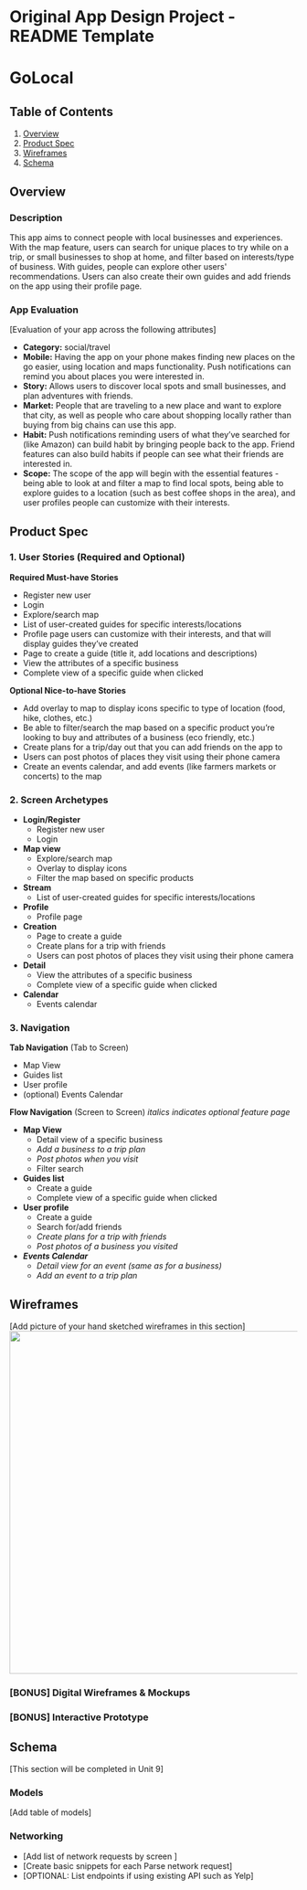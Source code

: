 Original App Design Project - README Template
===

# GoLocal

## Table of Contents
1. [Overview](#Overview)
1. [Product Spec](#Product-Spec)
1. [Wireframes](#Wireframes)
2. [Schema](#Schema)

## Overview
### Description
This app aims to connect people with local businesses and experiences. With the map feature, users can search for unique places to try while on a trip, or small businesses to shop at home, and filter based on interests/type of business. With guides, people can explore other users' recommendations. Users can also create their own guides and add friends on the app using their profile page.

### App Evaluation
[Evaluation of your app across the following attributes]
- **Category:** social/travel
- **Mobile:** Having the app on your phone makes finding new places on the go easier, using location and maps functionality. Push notifications can remind you about places you were interested in.
- **Story:** Allows users to discover local spots and small businesses, and plan adventures with friends.
- **Market:** People that are traveling to a new place and want to explore that city, as well as people who care about shopping locally rather than buying from big chains can use this app.
- **Habit:** Push notifications reminding users of what they’ve searched for (like Amazon) can build habit by bringing people back to the app. Friend features can also build habits if people can see what their friends are interested in.
- **Scope:** The scope of the app will begin with the essential features - being able to look at and filter a map to find local spots, being able to explore guides to a location (such as best coffee shops in the area), and user profiles people can customize with their interests.

## Product Spec

### 1. User Stories (Required and Optional)

**Required Must-have Stories**

- Register new user
- Login
- Explore/search map
- List of user-created guides for specific interests/locations
- Profile page users can customize with their interests, and that will display guides they’ve created
- Page to create a guide (title it, add locations and descriptions)
- View the attributes of a specific business
- Complete view of a specific guide when clicked

**Optional Nice-to-have Stories**

- Add overlay to map to display icons specific to type of location (food, hike, clothes, etc.)
- Be able to filter/search the map based on a specific product you’re looking to buy and attributes of a business (eco friendly, etc.)
- Create plans for a trip/day out that you can add friends on the app to
- Users can post photos of places they visit using their phone camera
- Create an events calendar, and add events (like farmers markets or concerts) to the map

### 2. Screen Archetypes 

- **Login/Register**
  - Register new user
  - Login
- **Map view**
  - Explore/search map
  - Overlay to display icons
  - Filter the map based on specific products
- **Stream**
  - List of user-created guides for specific interests/locations
- **Profile**
  - Profile page
- **Creation**
  - Page to create a guide
  - Create plans for a trip with friends
  - Users can post photos of places they visit using their phone camera
- **Detail**
  - View the attributes of a specific business
  - Complete view of a specific guide when clicked
- **Calendar**
  - Events calendar

### 3. Navigation

**Tab Navigation** (Tab to Screen)

- Map View
- Guides list
- User profile
- (optional) Events Calendar

**Flow Navigation** (Screen to Screen)
*italics indicates optional feature page*

- **Map View**
  - Detail view of a specific business
  - *Add a business to a trip plan*
  - *Post photos when you visit*
  - Filter search
- **Guides list**
  - Create a guide
  - Complete view of a specific guide when clicked
- **User profile**
  - Create a guide
  - Search for/add friends
  - *Create plans for a trip with friends*
  - *Post photos of a business you visited*
- ***Events Calendar***
  - *Detail view for an event (same as for a business)*
  - *Add an event to a trip plan*

## Wireframes
[Add picture of your hand sketched wireframes in this section]
<img src="YOUR_WIREFRAME_IMAGE_URL" width=600>

### [BONUS] Digital Wireframes & Mockups

### [BONUS] Interactive Prototype

## Schema 
[This section will be completed in Unit 9]
### Models
[Add table of models]
### Networking
- [Add list of network requests by screen ]
- [Create basic snippets for each Parse network request]
- [OPTIONAL: List endpoints if using existing API such as Yelp]

